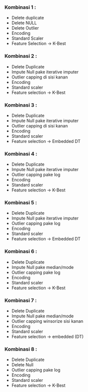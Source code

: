 ### Kombinasi 1 : 
* Delete duplicate
* Delete NULL
* Delete Outlier
* Encoding 
* Standard Scaler
* Feature Selection -> K-Best

### Kombinasi 2 :
* Delete Duplicate
* Impute Null pake iterative imputer
* Outlier capping di sisi kanan
* Encoding 
* Standard scaler
* Feature selection -> K-Best

### Kombinasi 3 :
* Delete Duplicate
* Impute Null pake iterative imputer
* Outlier capping di sisi kanan
* Encoding 
* Standard scaler
* Feature selection -> Embedded DT

### Kombinasi 4 :
* Delete Duplicate
* Impute Null pake iterative imputer
* Outlier capping pake log
* Encoding 
* Standard scaler
* Feature selection -> K-Best

### Kombinasi 5 :
* Delete Duplicate
* Impute Null pake iterative imputer
* Outlier capping pake log
* Encoding 
* Standard scaler
* Feature selection -> Embedded DT

### Kombinasi 6 :
* Delete Duplicate
* Impute Null pake median/mode
* Outlier capping pake log
* Encoding 
* Standard scaler
* Feature selection -> K-Best

### Kombinasi 7 :
* Delete Duplicate
* Impute Null pake median/mode
* Outlier capping winsorize sisi kanan
* Encoding 
* Standard scaler
* Feature selection -> embedded (DT)

### Kombinasi 8 :
* Delete Duplicate
* Delete Null
* Outlier capping pake log
* Encoding 
* Standard scaler
* Feature selection -> K-Best
